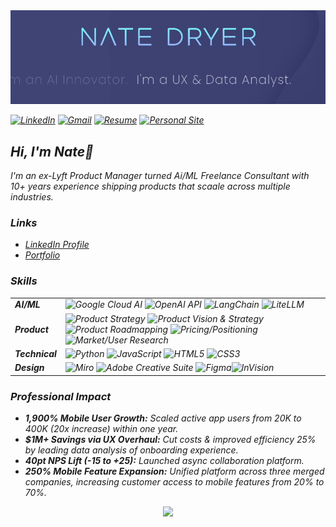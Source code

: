 <div style="text-align:center">
  <img src="https://github.com/nate-dryer/nate-dryer/blob/main/GIF_3" alt="Header Image" width="1000"/>
  <p><em></p>
</div>
    
[![LinkedIn](https://img.shields.io/badge/LinkedIn-0A66C2?style=for-the-badge&logo=linkedin&logoColor=white)](https://www.linkedin.com/in/natedryer)
[![Gmail](https://img.shields.io/badge/Gmail-D14836?style=for-the-badge&logo=gmail&logoColor=white)](mailto:nate@natedryer.com)
[![Resume](https://img.shields.io/badge/Resume-brightgreen?style=for-the-badge&logo=read-the-docs&logoColor=white)](https://registry.jsonresume.org/nate-dryer?theme=rickosborne)
[![Personal Site](https://img.shields.io/badge/natedryer.com-FF5722?style=for-the-badge&logo=google-chrome&logoColor=white)](https://www.natedryer.com)

## Hi, I'm Nate👋
  
I'm an ex-Lyft Product Manager turned Ai/ML Freelance Consultant with 10+ years experience shipping products that scaale across multiple industries. 

</details>

### Links 

- [LinkedIn Profile](wwww.linkedin.com/in/natedryer)
- [Portfolio](https://www.natedryer.com)

</details>

### Skills

| | |
|---|---|
| **AI/ML** | ![Google Cloud AI](https://img.shields.io/badge/Google_Cloud_AI-4285F4?style=flat-square&logo=google-cloud&logoColor=white) ![OpenAI API](https://img.shields.io/badge/OpenAI_API-412991?style=flat-square&logo=openai&logoColor=white) ![LangChain](https://img.shields.io/badge/LangChain-Custom_Color?style=flat-square&logo=langchain&logoColor=white) ![LiteLLM](https://img.shields.io/badge/LiteLLM-FF4500?style=flat-square&logo=liteLLM&logoColor=white) |
| **Product** | ![Product Strategy](https://img.shields.io/badge/Product_Strategy-0078D4) ![Product Vision & Strategy](https://img.shields.io/badge/Product_Vision-0078D4) ![Product Roadmapping](https://img.shields.io/badge/Roadmapping-DAA520) ![Pricing/Positioning](https://img.shields.io/badge/Pricing-DC143C) ![Market/User Research](https://img.shields.io/badge/Market_Research-FF6347) |
| **Technical** | ![Python](https://img.shields.io/badge/Python-3776AB?style=flat-square&logo=python&logoColor=white) ![JavaScript](https://img.shields.io/badge/JavaScript-F7DF1E?style=flat-square&logo=javascript&logoColor=black) ![HTML5](https://img.shields.io/badge/HTML5-E34F26?style=flat-square&logo=html5&logoColor=white) ![CSS3](https://img.shields.io/badge/CSS3-1572B6?style=flat-square&logo=css3&logoColor=white) | ![Jupyter](https://img.shields.io/badge/Jupyter-F37626?style=flat-square&logo=jupyter&logoColor=white) 
| **Design** | ![Miro](https://img.shields.io/badge/Miro-FFD02F?style=flat-square&logo=miro&logoColor=black) ![Adobe Creative Suite](https://img.shields.io/badge/Adobe_Suite-FF0000?style=flat-square&logo=adobe&logoColor=white) ![Figma](https://img.shields.io/badge/Figma-F24E1E?style=flat-square&logo=figma&logoColor=white)![InVision](https://img.shields.io/badge/InVision-FF3366?style=flat-square&logo=invision&logoColor=white) |

### Professional Impact

- **1,900% Mobile User Growth:** Scaled active app users from 20K to 400K (20x increase) within one year.
- **$1M+ Savings via UX Overhaul:** Cut costs & improved efficiency 25% by leading data analysis of onboarding experience.
- **40pt NPS Lift (-15 to +25):** Launched async collaboration platform.
- **250% Mobile Feature Expansion:** Unified platform across three merged companies, increasing customer access to mobile features from 20% to 70%.

<div align="center">
<img src="https://github-readme-stats.vercel.app/api?username=nate-dryer&show_icons=true&theme=tokyonight&hide_border=true&count_private=true" height="150"/>
</div>
